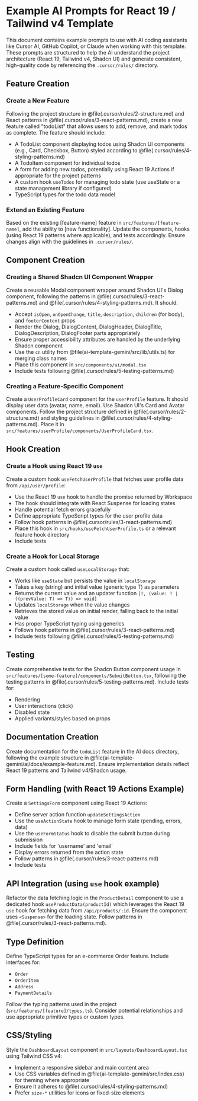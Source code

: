 # Example AI Prompts for React 19 / Tailwind v4 Template

This document contains example prompts to use with AI coding assistants like Cursor AI, GitHub Copilot, or Claude when working with this template. These prompts are structured to help the AI understand the project architecture (React 19, Tailwind v4, Shadcn UI) and generate consistent, high-quality code by referencing the `.cursor/rules/` directory.

## Feature Creation

### Create a New Feature

Following the project structure in @file(.cursor/rules/2-structure.md) and React patterns in @file(.cursor/rules/3-react-patterns.md), create a new feature called "todoList" that allows users to add, remove, and mark todos as complete. The feature should include:

- A TodoList component displaying todos using Shadcn UI components (e.g., Card, Checkbox, Button) styled according to @file(.cursor/rules/4-styling-patterns.md)
- A TodoItem component for individual todos
- A form for adding new todos, potentially using React 19 Actions if appropriate for the project patterns
- A custom hook `useTodos` for managing todo state (use useState or a state management library if configured)
- TypeScript types for the todo data model

### Extend an Existing Feature

Based on the existing [feature-name] feature in `src/features/[feature-name]`, add the ability to [new functionality]. Update the components, hooks (using React 19 patterns where applicable), and tests accordingly. Ensure changes align with the guidelines in `.cursor/rules/`.

## Component Creation

### Creating a Shared Shadcn UI Component Wrapper

Create a reusable Modal component wrapper around Shadcn UI's Dialog component, following the patterns in @file(.cursor/rules/3-react-patterns.md) and @file(.cursor/rules/4-styling-patterns.md). It should:

- Accept `isOpen`, `onOpenChange`, `title`, `description`, `children` (for body), and `footerContent` props
- Render the Dialog, DialogContent, DialogHeader, DialogTitle, DialogDescription, DialogFooter parts appropriately
- Ensure proper accessibility attributes are handled by the underlying Shadcn component
- Use the `cn` utility from @file(ai-template-gemini/src/lib/utils.ts) for merging class names
- Place this component in `src/components/ui/modal.tsx`
- Include tests following @file(.cursor/rules/5-testing-patterns.md)

### Creating a Feature-Specific Component

Create a `UserProfileCard` component for the `userProfile` feature. It should display user data (avatar, name, email). Use Shadcn UI's Card and Avatar components. Follow the project structure defined in @file(.cursor/rules/2-structure.md) and styling guidelines in @file(.cursor/rules/4-styling-patterns.md). Place it in `src/features/userProfile/components/UserProfileCard.tsx`.

## Hook Creation

### Create a Hook using React 19 `use`

Create a custom hook `useFetchUserProfile` that fetches user profile data from `/api/user/profile`:

- Use the React 19 `use` hook to handle the promise returned by Workspace
- The hook should integrate with React Suspense for loading states
- Handle potential fetch errors gracefully
- Define appropriate TypeScript types for the user profile data
- Follow hook patterns in @file(.cursor/rules/3-react-patterns.md)
- Place this hook in `src/hooks/useFetchUserProfile.ts` or a relevant feature hook directory
- Include tests

### Create a Hook for Local Storage

Create a custom hook called `useLocalStorage` that:

- Works like `useState` but persists the value in `localStorage`
- Takes a key (string) and initial value (generic type T) as parameters
- Returns the current value and an updater function `[T, (value: T | ((prevValue: T) => T)) => void]`
- Updates `localStorage` when the value changes
- Retrieves the stored value on initial render, falling back to the initial value
- Has proper TypeScript typing using generics
- Follows hook patterns in @file(.cursor/rules/3-react-patterns.md)
- Include tests following @file(.cursor/rules/5-testing-patterns.md)

## Testing

Create comprehensive tests for the Shadcn Button component usage in `src/features/[some-feature]/components/SubmitButton.tsx`, following the testing patterns in @file(.cursor/rules/5-testing-patterns.md). Include tests for:

- Rendering
- User interactions (click)
- Disabled state
- Applied variants/styles based on props

## Documentation Creation

Create documentation for the `todoList` feature in the AI docs directory, following the example structure in @file(ai-template-gemini/ai/docs/example-feature.md). Ensure implementation details reflect React 19 patterns and Tailwind v4/Shadcn usage.

## Form Handling (with React 19 Actions Example)

Create a `SettingsForm` component using React 19 Actions:

- Define server action function `updateSettingsAction`
- Use the `useActionState` hook to manage form state (pending, errors, data)
- Use the `useFormStatus` hook to disable the submit button during submission
- Include fields for 'username' and 'email'
- Display errors returned from the action state
- Follow patterns in @file(.cursor/rules/3-react-patterns.md)
- Include tests

## API Integration (using `use` hook example)

Refactor the data fetching logic in the `ProductDetail` component to use a dedicated hook `useProductData(productId)` which leverages the React 19 `use` hook for fetching data from `/api/products/:id`. Ensure the component uses `<Suspense>` for the loading state. Follow patterns in @file(.cursor/rules/3-react-patterns.md).

## Type Definition

Define TypeScript types for an e-commerce Order feature. Include interfaces for:

- `Order`
- `OrderItem`
- `Address`
- `PaymentDetails`

Follow the typing patterns used in the project (`src/features/[feature]/types.ts`). Consider potential relationships and use appropriate primitive types or custom types.

## CSS/Styling

Style the `DashboardLayout` component in `src/layouts/DashboardLayout.tsx` using Tailwind CSS v4:

- Implement a responsive sidebar and main content area
- Use CSS variables defined in @file(ai-template-gemini/src/index.css) for theming where appropriate
- Ensure it adheres to @file(.cursor/rules/4-styling-patterns.md)
- Prefer `size-*` utilities for icons or fixed-size elements